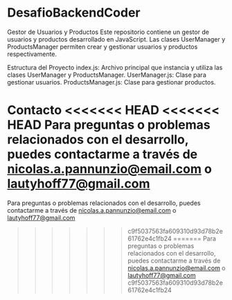# DesafioBackendCoder


Gestor de Usuarios y Productos
Este repositorio contiene un gestor de usuarios y productos desarrollado en JavaScript. Las clases UserManager y ProductsManager permiten crear y gestionar usuarios y productos respectivamente.

Estructura del Proyecto
index.js: Archivo principal que instancia y utiliza las clases UserManager y ProductsManager.
UserManager.js: Clase para gestionar usuarios.
ProductsManager.js: Clase para gestionar productos.

Contacto
<<<<<<< HEAD
<<<<<<< HEAD
Para preguntas o problemas relacionados con el desarrollo, puedes contactarme a través de nicolas.a.pannunzio@email.com o lautyhoff77@gmail.com
=======
Para preguntas o problemas relacionados con el desarrollo, puedes contactarme a través de nicolas.a.pannunzio@email.com o lautyhoff77@gmail.com
>>>>>>> c9f5037563fa609310d93d78b2e61762e4c1fb24
=======
Para preguntas o problemas relacionados con el desarrollo, puedes contactarme a través de nicolas.a.pannunzio@email.com o lautyhoff77@gmail.com
>>>>>>> c9f5037563fa609310d93d78b2e61762e4c1fb24
